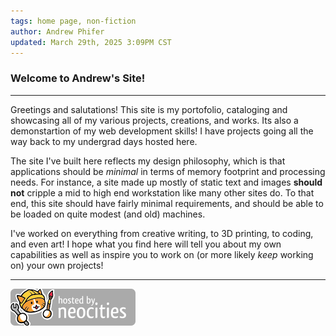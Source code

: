 ```yaml
---
tags: home page, non-fiction
author: Andrew Phifer
updated: March 29th, 2025 3:09PM CST
---
```


### Welcome to Andrew's Site!

---
Greetings and salutations!  This site is my portofolio, cataloging and showcasing all of my various projects, creations, and works.  Its also a demonstartion of my web development skills!  I have projects going all the way back to my undergrad days hosted here.  

The site I've built here reflects my design philosophy, which is that applications should be *minimal* in terms of memory footprint and processing needs.  For instance, a site made up mostly of static text and images **should not** cripple a mid to high end workstation like many other sites do.  To that end, this site should have fairly minimal requirements, and should be able to be loaded on quite modest (and old) machines.  

I've worked on everything from creative writing, to 3D printing, to coding, and even art!  I hope what you find here will tell you about my own capabilities as well as inspire you to work on (or more likely *keep* working on) your own projects!

---
![hosted by neocities](/neocities.png)